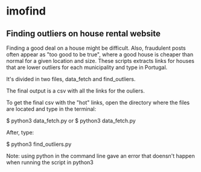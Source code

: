# imofind
## Finding outliers on house rental website



Finding a good deal on a house might be difficult. Also, fraudulent posts often appear as "too good to be true", where a good house is cheaper than normal for a given 
location and size. These scripts extracts links for houses that are lower outliers for each municipality and type in Portugal.

It's divided in two files, data_fetch and find_outliers. 

The final output is a csv with all the links for the ouliers.

To get the final csv with the "hot" links, open the directory where the files are located and type in the terminal:

$ python3 data_fetch.py or $ python3 data_fetch.py

After, type:

$ python3 find_outliers.py

Note: using python in the command line gave an error that doensn't happen when running the script in python3






